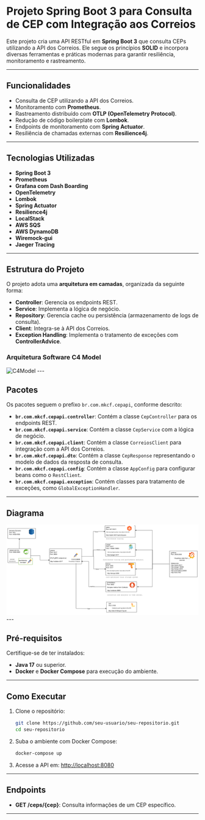 # Projeto Spring Boot 3 para Consulta de CEP com Integração aos Correios

Este projeto cria uma API RESTful em **Spring Boot 3** que consulta CEPs utilizando a API dos Correios. Ele segue os princípios **SOLID** e incorpora diversas ferramentas e práticas modernas para garantir resiliência, monitoramento e rastreamento.

---

## **Funcionalidades**

- Consulta de CEP utilizando a API dos Correios.
- Monitoramento com **Prometheus**.
- Rastreamento distribuído com **OTLP (OpenTelemetry Protocol)**.
- Redução de código boilerplate com **Lombok**.
- Endpoints de monitoramento com **Spring Actuator**.
- Resiliência de chamadas externas com **Resilience4j**.

---

## **Tecnologias Utilizadas**

- **Spring Boot 3**
- **Prometheus**
- **Grafana com Dash Boarding**
- **OpenTelemetry**
- **Lombok**
- **Spring Actuator**
- **Resilience4j**
- **LocalStack**
- **AWS SQS**
- **AWS DynamoDB**
- **Wiremock-gui**
- **Jaeger Tracing**

---

## **Estrutura do Projeto**

O projeto adota uma **arquitetura em camadas**, organizada da seguinte forma:

- **Controller**: Gerencia os endpoints REST.
- **Service**: Implementa a lógica de negócio.
- **Repository**: Gerencia cache ou persistência (armazenamento de logs de consulta).
- **Client**: Integra-se à API dos Correios.
- **Exception Handling**: Implementa o tratamento de exceções com **ControllerAdvice**.

### Arquitetura Software C4 Model
<img src="gif/C4Model.png" alt="C4Model" style="width:600px;">
---

## **Pacotes**

Os pacotes seguem o prefixo `br.com.mkcf.cepapi`, conforme descrito:

- **`br.com.mkcf.cepapi.controller`**: Contém a classe `CepController` para os endpoints REST.
- **`br.com.mkcf.cepapi.service`**: Contém a classe `CepService` com a lógica de negócio.
- **`br.com.mkcf.cepapi.client`**: Contém a classe `CorreiosClient` para integração com a API dos Correios.
- **`br.com.mkcf.cepapi.dto`**: Contém a classe `CepResponse` representando o modelo de dados da resposta de consulta.
- **`br.com.mkcf.cepapi.config`**: Contém a classe `AppConfig` para configurar beans como o `RestClient`.
- **`br.com.mkcf.cepapi.exception`**: Contém classes para tratamento de exceções, como `GlobalExceptionHandler`.

---

## **Diagrama**

<img src="gif/diagram.png" alt="Diagram" style="width:600px;">
---

## **Pré-requisitos**

Certifique-se de ter instalados:

- **Java 17** ou superior.
- **Docker** e **Docker Compose** para execução do ambiente.

---

## **Como Executar**

1. Clone o repositório:
   ```bash
   git clone https://github.com/seu-usuario/seu-repositorio.git
   cd seu-repositorio
   ```

2. Suba o ambiente com Docker Compose:
   ```bash
   docker-compose up
   ```

3. Acesse a API em: [http://localhost:8080](http://localhost:8080)

---
## **Endpoints**
- **GET /ceps/{cep}**: Consulta informações de um CEP específico.
---


